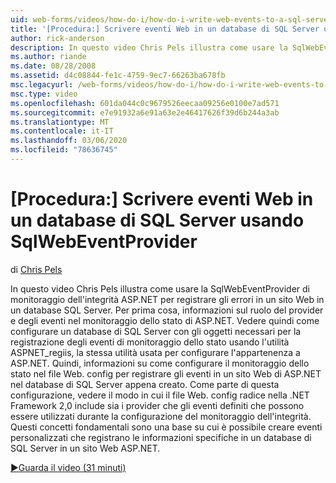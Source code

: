 ```yaml
---
uid: web-forms/videos/how-do-i/how-do-i-write-web-events-to-a-sql-server-database-using-the-sqlwebeventprovider
title: '[Procedura:] Scrivere eventi Web in un database di SQL Server usando SqlWebEventProvider | Microsoft Docs'
author: rick-anderson
description: In questo video Chris Pels illustra come usare la SqlWebEventProvider di monitoraggio dell'integrità ASP.NET per registrare gli errori in un sito Web in un database SQL Server. Prima di tutto, Lear...
ms.author: riande
ms.date: 08/28/2008
ms.assetid: d4c08844-fe1c-4759-9ec7-66263ba678fb
msc.legacyurl: /web-forms/videos/how-do-i/how-do-i-write-web-events-to-a-sql-server-database-using-the-sqlwebeventprovider
msc.type: video
ms.openlocfilehash: 601da044c0c9679526eecaa09256e0100e7ad571
ms.sourcegitcommit: e7e91932a6e91a63e2e46417626f39d6b244a3ab
ms.translationtype: MT
ms.contentlocale: it-IT
ms.lasthandoff: 03/06/2020
ms.locfileid: "78636745"
---
```

# <a name="how-do-i-write-web-events-to-a-sql-server-database-using-the-sqlwebeventprovider"></a>[Procedura:] Scrivere eventi Web in un database di SQL Server usando SqlWebEventProvider

di [Chris Pels](https://twitter.com/chrispels)

In questo video Chris Pels illustra come usare la SqlWebEventProvider di monitoraggio dell'integrità ASP.NET per registrare gli errori in un sito Web in un database SQL Server. Per prima cosa, informazioni sul ruolo del provider e degli eventi nel monitoraggio dello stato di ASP.NET. Vedere quindi come configurare un database di SQL Server con gli oggetti necessari per la registrazione degli eventi di monitoraggio dello stato usando l'utilità ASPNET\_regiis, la stessa utilità usata per configurare l'appartenenza a ASP.NET. Quindi, informazioni su come configurare il monitoraggio dello stato nel file Web. config per registrare gli eventi in un sito Web di ASP.NET nel database di SQL Server appena creato. Come parte di questa configurazione, vedere il modo in cui il file Web. config radice nella .NET Framework 2,0 include sia i provider che gli eventi definiti che possono essere utilizzati durante la configurazione del monitoraggio dell'integrità. Questi concetti fondamentali sono una base su cui è possibile creare eventi personalizzati che registrano le informazioni specifiche in un database di SQL Server in un sito Web ASP.NET.

[&#9654;Guarda il video (31 minuti)](https://channel9.msdn.com/Blogs/ASP-NET-Site-Videos/how-do-i-write-web-events-to-a-sql-server-database-using-the-sqlwebeventprovider)
